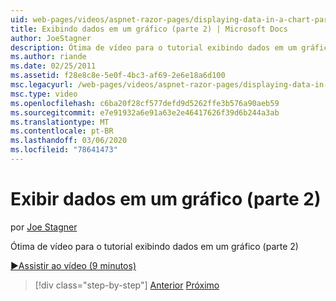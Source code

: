 ```yaml
---
uid: web-pages/videos/aspnet-razor-pages/displaying-data-in-a-chart-part-2
title: Exibindo dados em um gráfico (parte 2) | Microsoft Docs
author: JoeStagner
description: Ótima de vídeo para o tutorial exibindo dados em um gráfico (parte 2)
ms.author: riande
ms.date: 02/25/2011
ms.assetid: f28e8c8e-5e0f-4bc3-af69-2e6e18a6d100
msc.legacyurl: /web-pages/videos/aspnet-razor-pages/displaying-data-in-a-chart-part-2
msc.type: video
ms.openlocfilehash: c6ba20f28cf577defd9d5262ffe3b576a90aeb59
ms.sourcegitcommit: e7e91932a6e91a63e2e46417626f39d6b244a3ab
ms.translationtype: MT
ms.contentlocale: pt-BR
ms.lasthandoff: 03/06/2020
ms.locfileid: "78641473"
---
```

# <a name="displaying-data-in-a-chart-part-2"></a>Exibir dados em um gráfico (parte 2)

por [Joe Stagner](https://github.com/JoeStagner)

Ótima de vídeo para o tutorial exibindo dados em um gráfico (parte 2)

[&#9654;Assistir ao vídeo (9 minutos)](https://channel9.msdn.com/Blogs/ASP-NET-Site-Videos/displaying-data-in-a-chart-(part-2))

> [!div class="step-by-step"]
> [Anterior](displaying-data-in-a-chart-part-1.md)
> [Próximo](working-with-files.md)
